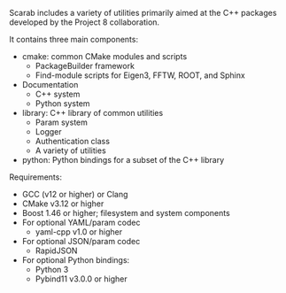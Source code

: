 Scarab includes a variety of utilities primarily aimed at the C++ packages developed by the Project 8 collaboration.

It contains three main components:
* cmake: common CMake modules and scripts
  * PackageBuilder framework
  * Find-module scripts for Eigen3, FFTW, ROOT, and Sphinx
* Documentation
  * C++ system
  * Python system
* library: C++ library of common utilities
  * Param system
  * Logger
  * Authentication class
  * A variety of utilities
* python: Python bindings for a subset of the C++ library

Requirements:
* GCC (v12 or higher) or Clang
* CMake v3.12 or higher
* Boost 1.46 or higher; filesystem and system components
* For optional YAML/param codec
  * yaml-cpp v1.0 or higher
* For optional JSON/param codec
  * RapidJSON
* For optional Python bindings:
  * Python 3
  * Pybind11 v3.0.0 or higher
